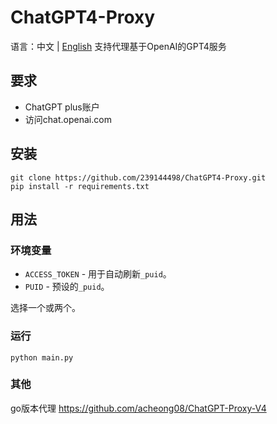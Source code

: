 # ChatGPT4-Proxy
语言：中文 | [English](https://github.com/239144498/ChatGPT4-Proxy/blob/main/README_EN.md)
支持代理基于OpenAI的GPT4服务

## 要求

- ChatGPT plus账户 
- 访问chat.openai.com

## 安装 

```
git clone https://github.com/239144498/ChatGPT4-Proxy.git
pip install -r requirements.txt
```

## 用法

### 环境变量
- `ACCESS_TOKEN` - 用于自动刷新`_puid`。
- `PUID` - 预设的`_puid`。

选择一个或两个。

### 运行
`python main.py`

### 其他

go版本代理 https://github.com/acheong08/ChatGPT-Proxy-V4
